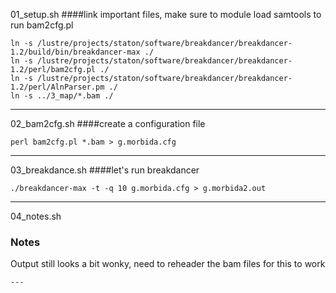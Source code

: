 01_setup.sh
####link important files, make sure to module load samtools to run bam2cfg.pl
```
ln -s /lustre/projects/staton/software/breakdancer/breakdancer-1.2/build/bin/breakdancer-max ./
ln -s /lustre/projects/staton/software/breakdancer/breakdancer-1.2/perl/bam2cfg.pl ./
ln -s /lustre/projects/staton/software/breakdancer/breakdancer-1.2/perl/AlnParser.pm ./
ln -s ../3_map/*.bam ./
```
---
02_bam2cfg.sh
####create a configuration file
```
perl bam2cfg.pl *.bam > g.morbida.cfg
```
---
03_breakdance.sh
####let's run breakdancer
```
./breakdancer-max -t -q 10 g.morbida.cfg > g.morbida2.out
```
---
04_notes.sh
### Notes
Output still looks a bit wonky, need to reheader the bam files for this to work
```
---
